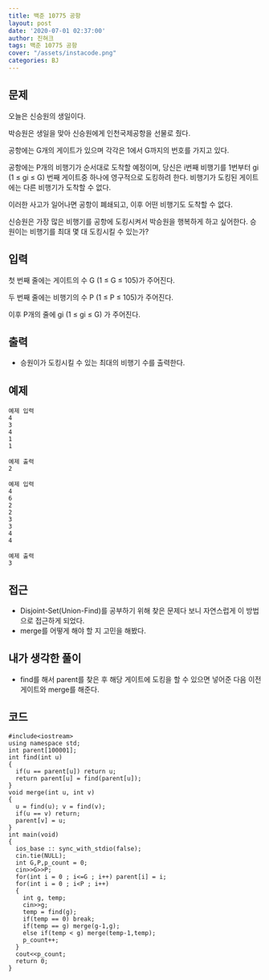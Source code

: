 ```yaml
---
title: 백준 10775 공항
layout: post
date: '2020-07-01 02:37:00'
author: 진혀크
tags: 백준 10775 공항
cover: "/assets/instacode.png"
categories: BJ
---
```


## 문제
오늘은 신승원의 생일이다.

박승원은 생일을 맞아 신승원에게 인천국제공항을 선물로 줬다.

공항에는 G개의 게이트가 있으며 각각은 1에서 G까지의 번호를 가지고 있다.

공항에는 P개의 비행기가 순서대로 도착할 예정이며, 당신은 i번째 비행기를 1번부터 gi (1 ≤ gi ≤ G) 번째 게이트중 하나에 영구적으로 도킹하려 한다. 비행기가 도킹된 게이트에는 다른 비행기가 도착할 수 없다.

이러한 사고가 일어나면 공항이 폐쇄되고, 이후 어떤 비행기도 도착할 수 없다.

신승원은 가장 많은 비행기를 공항에 도킹시켜서 박승원을 행복하게 하고 싶어한다. 승원이는 비행기를 최대 몇 대 도킹시킬 수 있는가?

## 입력
첫 번째 줄에는 게이트의 수 G (1 ≤ G ≤ 105)가 주어진다.

두 번째 줄에는 비행기의 수 P (1 ≤ P ≤ 105)가 주어진다.

이후 P개의 줄에 gi (1 ≤ gi ≤ G) 가 주어진다.

## 출력
* 승원이가 도킹시킬 수 있는 최대의 비행기 수를 출력한다.

## 예제

    예제 입력
    4
    3
    4
    1
    1

    예제 출력
    2

    예제 입력
    4
    6
    2
    2
    3
    3
    4
    4

    예제 출력
    3

## 접근

* Disjoint-Set(Union-Find)를 공부하기 위해 찾은 문제다 보니 자연스럽게 이 방법으로 접근하게 되었다.
* merge를 어떻게 해야 할 지 고민을 해봤다.

## 내가 생각한 풀이

* find를 해서 parent를 찾은 후 해당 게이트에 도킹을 할 수 있으면 넣어준 다음 이전 게이트와 merge를 해준다.

## 코드

    #include<iostream>
    using namespace std;
    int parent[100001];
    int find(int u)
    {
      if(u == parent[u]) return u;
      return parent[u] = find(parent[u]);
    }
    void merge(int u, int v)
    {
      u = find(u); v = find(v);
      if(u == v) return;
      parent[v] = u;
    }
    int main(void)
    {
      ios_base :: sync_with_stdio(false);
      cin.tie(NULL);
      int G,P,p_count = 0;
      cin>>G>>P;
      for(int i = 0 ; i<=G ; i++) parent[i] = i;
      for(int i = 0 ; i<P ; i++)
      {
        int g, temp;
        cin>>g;
        temp = find(g);
        if(temp == 0) break;
        if(temp == g) merge(g-1,g);
        else if(temp < g) merge(temp-1,temp);
        p_count++;
      }
      cout<<p_count;
      return 0;
    }

